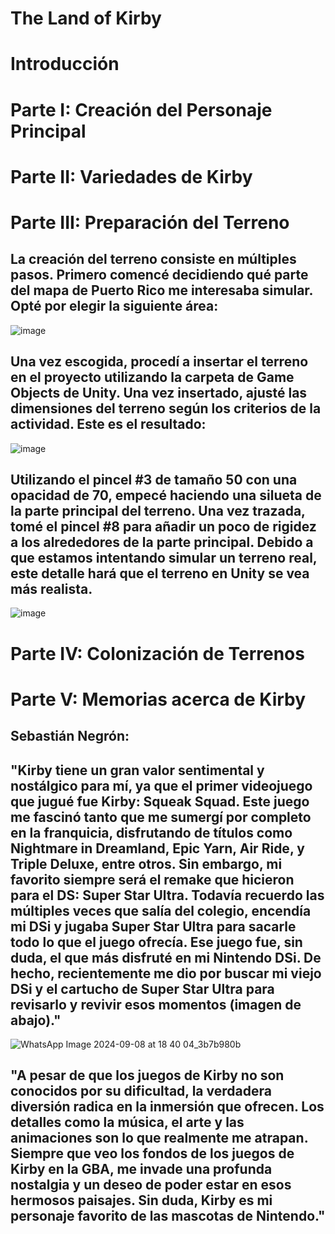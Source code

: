 # The Land of Kirby
# Introducción
# Parte I: Creación del Personaje Principal
# Parte II: Variedades de Kirby

# Parte III: Preparación del Terreno

## La creación del terreno consiste en múltiples pasos. Primero comencé decidiendo qué parte del mapa de Puerto Rico me interesaba simular. Opté por elegir la siguiente área:
![image](https://github.com/user-attachments/assets/101a173a-56fb-4c6f-8174-1e1003472b63)
## Una vez escogida, procedí a insertar el terreno en el proyecto utilizando la carpeta de Game Objects de Unity. Una vez insertado, ajusté las dimensiones del terreno según los criterios de la actividad. Este es el resultado:
![image](https://github.com/user-attachments/assets/9aa25a97-2ae5-4ecf-9678-900be108496e)
## Utilizando el pincel #3 de tamaño 50 con una opacidad de 70, empecé haciendo una silueta de la parte principal del terreno. Una vez trazada, tomé el pincel #8 para añadir un poco de rigidez a los alrededores de la parte principal. Debido a que estamos intentando simular un terreno real, este detalle hará que el terreno en Unity se vea más realista.
![image](https://github.com/user-attachments/assets/6d2738de-66c2-4706-856c-b7411158fae7)

# Parte IV: Colonización de Terrenos
# Parte V: Memorias acerca de Kirby
## Sebastián Negrón: 
## "Kirby tiene un gran valor sentimental y nostálgico para mí, ya que el primer videojuego que jugué fue Kirby: Squeak Squad. Este juego me fascinó tanto que me sumergí por completo en la franquicia, disfrutando de títulos como Nightmare in Dreamland, Epic Yarn, Air Ride, y Triple Deluxe, entre otros. Sin embargo, mi favorito siempre será el remake que hicieron para el DS: Super Star Ultra. Todavía recuerdo las múltiples veces que salía del colegio, encendía mi DSi y jugaba Super Star Ultra para sacarle todo lo que el juego ofrecía. Ese juego fue, sin duda, el que más disfruté en mi Nintendo DSi. De hecho, recientemente me dio por buscar mi viejo DSi y el cartucho de Super Star Ultra para revisarlo y revivir esos momentos (imagen de abajo)."

![WhatsApp Image 2024-09-08 at 18 40 04_3b7b980b](https://github.com/user-attachments/assets/60ee40a6-ef19-44ee-ab48-1a0eb275f491)

## "A pesar de que los juegos de Kirby no son conocidos por su dificultad, la verdadera diversión radica en la inmersión que ofrecen. Los detalles como la música, el arte y las animaciones son lo que realmente me atrapan. Siempre que veo los fondos de los juegos de Kirby en la GBA, me invade una profunda nostalgia y un deseo de poder estar en esos hermosos paisajes. Sin duda, Kirby es mi personaje favorito de las mascotas de Nintendo."
